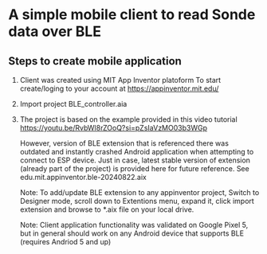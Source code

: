 # A simple mobile client to read Sonde data over BLE

## Steps to create mobile application
1. Client was created using MIT App Inventor platoform
   To start create/loging to your account at https://appinventor.mit.edu/

2. Import project BLE_controller.aia

3. The project is based on the example provided in this video tutorial
   https://youtu.be/RvbWl8rZOoQ?si=pZsIaVzMO03b3WGp

   However, version of BLE extension that is referenced there was outdated and instantly crashed Android application
   when attempting to connect to ESP device.
   Just in case, latest stable version of extension (already part of the project) is provided here for future reference.
   See edu.mit.appinventor.ble-20240822.aix

   Note: To add/update BLE extension to any appinventor project, Switch to Designer mode, scroll down to Extentions menu,
         expand it, click import extension and browse to *.aix file on your local drive.

   Note: Client application functionality was validated on Google Pixel 5, but in general should work on any Android device
         that supports BLE (requires Andriod 5 and up)